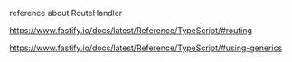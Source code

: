 reference about RouteHandler

https://www.fastify.io/docs/latest/Reference/TypeScript/#routing

https://www.fastify.io/docs/latest/Reference/TypeScript/#using-generics
